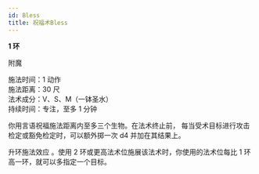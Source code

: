 ```yaml
---
id: Bless
title: 祝福术Bless
---
```


**1 环**

附魔

施法时间：1 动作  
施法距离：30 尺  
法术成分：V、S、M（一钵圣水）  
持续时间：专注，至多 1 分钟

你用言语祝福施法距离内至多三个生物。在法术终止前，
每当受术目标进行攻击检定或豁免检定时，可以额外掷一次 d4
并加在其结果上。

升环施法效应
。使用 2 环或更高法术位施展该法术时，你使用的法术位每比 1 环高一环，就可以多指定一个目标。
